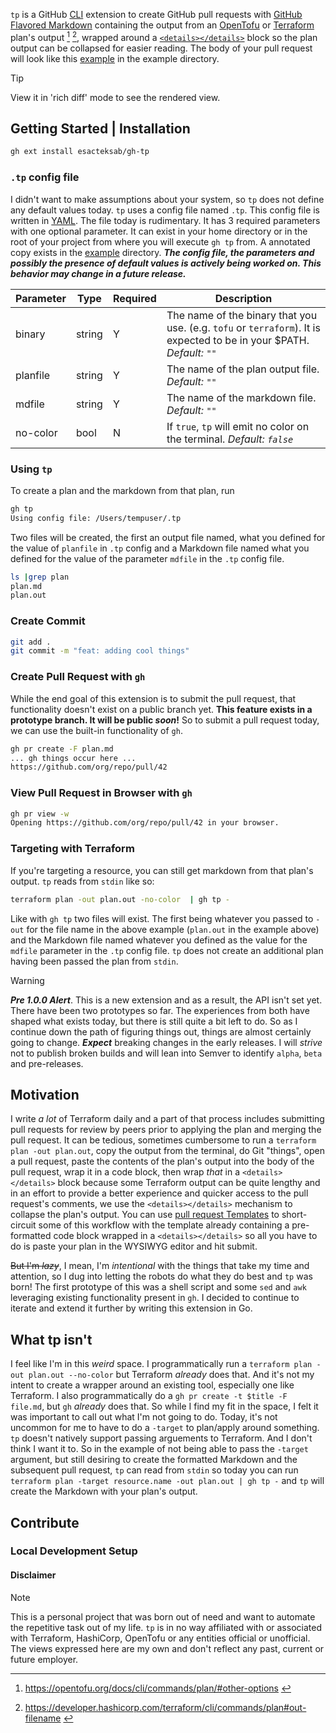 `tp` is a GitHub [CLI](https://github.com/cli/cli) extension to create GitHub pull requests with [GitHub Flavored Markdown](https://docs.github.com/en/get-started/writing-on-github/getting-started-with-writing-and-formatting-on-github/about-writing-and-formatting-on-github) containing the output from an [OpenTofu](https://opentofu.org/) or [Terraform](https://www.terraform.io/) plan's output [^1] [^2], wrapped around a [`<details></details>`](https://docs.github.com/en/get-started/writing-on-github/working-with-advanced-formatting/organizing-information-with-collapsed-sections) block so the plan output can be collapsed for easier reading. The body of your pull request will look like this [example](./example/EXAMPLE-PR.md) in the example directory.

> [!TIP]
> View it in 'rich diff' mode to see the rendered view.

## Getting Started | Installation

```bash
gh ext install esacteksab/gh-tp
```

### `.tp` config file

I didn't want to make assumptions about your system, so `tp` does not define any default values today. `tp` uses a config file named `.tp`. This config file is written in [YAML](https://yaml.org/). The file today is rudimentary. It has 3 required parameters with one optional parameter. It can exist in your home directory or in the root of your project from where you will execute `gh tp` from. A annotated copy exists in the [example](./example) directory. **_The config file, the parameters and possibly the presence of default values is actively being worked on. This behavior may change in a future release._**

| Parameter | Type   | Required | Description                                                                                                            |
| --------- | ------ | -------- | ---------------------------------------------------------------------------------------------------------------------- |
| binary    | string | Y        | The name of the binary that you use. (e.g. `tofu` or `terraform`). It is expected to be in your $PATH. _Default: `""`_ |
| planfile  | string | Y        | The name of the plan output file. _Default: `""`_                                                                      |
| mdfile    | string | Y        | The name of the markdown file. _Default: `""`_                                                                         |
| no-color  | bool   | N        | If `true`, `tp` will emit no color on the terminal. _Default: `false`_                                                 |

### Using `tp`

To create a plan and the markdown from that plan, run

```bash
gh tp
Using config file: /Users/tempuser/.tp
```

Two files will be created, the first an output file named, what you defined for the value of `planfile` in `.tp` config and a Markdown file named what you defined for the value of the parameter `mdfile` in the `.tp` config file. 

```bash
ls |grep plan
plan.md
plan.out
```

### Create Commit

```bash
git add .
git commit -m "feat: adding cool things"
```

### Create Pull Request with `gh`

While the end goal of this extension is to submit the pull request, that functionality doesn't exist on a public branch yet. **This feature exists in a prototype branch. It will be public _soon_!** So to submit a pull request today, we can use the built-in functionality of `gh`.

```bash
gh pr create -F plan.md
... gh things occur here ...
https://github.com/org/repo/pull/42
```

### View Pull Request in Browser with `gh`


```bash
gh pr view -w
Opening https://github.com/org/repo/pull/42 in your browser.
```

### Targeting with Terraform

If you're targeting a resource, you can still get markdown from that plan's output. `tp` reads from `stdin` like so:

```bash
terraform plan -out plan.out -no-color  | gh tp -
```

Like with `gh tp` two files will exist. The first being whatever you passed to `-out` for the file name in the above example (`plan.out` in the example above) and the Markdown file named whatever you defined as the value for the `mdfile` parameter in the `.tp` config file. `tp` does not create an additional plan having been passed the plan from `stdin`.

<!--`tp` also supports command-line flags as well as source environment variables. More [below](#disclaimer)-->

> [!WARNING]
> **_Pre 1.0.0 Alert_**. This is a new extension and as a result, the API isn't set yet. There have been two prototypes so far. The experiences from both have shaped what exists today, but there is still quite a bit left to do. So as I continue down the path of figuring things out, things are almost certainly going to change. **_Expect_** breaking changes in the early releases. I will _strive_ not to publish broken builds and will lean into Semver to identify `alpha`, `beta` and pre-releases.

## Motivation

I write _a lot_ of Terraform daily and a part of that process includes submitting pull requests for review by peers prior to applying the plan and merging the pull request. It can be tedious, sometimes cumbersome to run a `terraform plan -out plan.out`, copy the output from the terminal, do Git "things", open a pull request, paste the contents of the plan's output into the body of the pull request, wrap it in a code block, then wrap _that_ in a `<details></details>` block because some Terraform output can be quite lengthy and in an effort to provide a better experience and quicker access to the pull request's comments, we use the `<details></details>` mechanism to collapse the plan's output. You can use [pull request Templates](https://docs.github.com/en/communities/using-templates-to-encourage-useful-issues-and-pull-requests) to short-circuit some of this workflow with the template already containing a pre-formatted code block wrapped in a `<details></details>` so all you have to do is paste your plan in the WYSIWYG editor and hit submit.

~~But I'm _lazy_~~, I mean, I'm _intentional_ with the things that take my time and attention, so I dug into letting the robots do what they do best and `tp` was born! The first prototype of this was a shell script and some `sed` and `awk` leveraging existing functionality present in `gh`. I decided to continue to iterate and extend it further by writing this extension in Go.

## What tp isn't

I feel like I'm in this _weird_ space. I programmatically run a `terraform plan -out plan.out --no-color` but Terraform _already_ does that. And it's not my intent to create a wrapper around an existing tool, especially one like Terraform. I also programmatically do a `gh pr create -t $title -F file.md`, but `gh` _already_ does that. So while I find my fit in the space, I felt it was important to call out what I'm not going to do. Today, it's not uncommon for me to have to do a `-target` to plan/apply around something. `tp` doesn't natively support passing arguements to Terraform. And I don't think I want it to. So in the example of not being able to pass the `-target` argument, but still desiring to create the formatted Markdown and the subsequent pull request, `tp` can read from `stdin` so today you can run `terraform plan -target resource.name -out plan.out | gh tp -` and `tp` will create the Markdown with your plan's output.

## Contribute

### Local Development Setup

#### Disclaimer

> [!NOTE]
> This is a personal project that was born out of need and want to automate the repetitive task out of my life. `tp` is in no way affiliated with or associated with Terraform, HashiCorp, OpenTofu or any entities official or unofficial. The views expressed here are my own and don't reflect any past, current or future employer.

<!--I'm left feeling like "Create the targeted plan with Terraform and let `tp` do the rest! While doing early prototyping, leaning into HashiCorp's example of how to use the `terraform-exec` library, I had in a `tf.Init` and while iterating, I kept doing an init and it kept downloading providers. I'm pretty certain I got rate-limited by the registry. So do I allow a `-i --init` to be passed so folks can do it when they need to or do I jump back on the side of "Have Terraform do the init, come back to `tp` when you're ready!"?-->

[^1]: https://opentofu.org/docs/cli/commands/plan/#other-options <!-- markdownlint-disable-line MD034 -->

[^2]: https://developer.hashicorp.com/terraform/cli/commands/plan#out-filename <!-- markdownlint-disable-line MD034 -->
